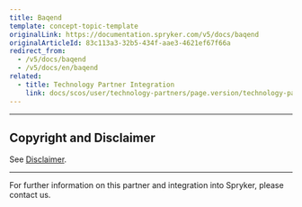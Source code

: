 ```yaml
---
title: Baqend
template: concept-topic-template
originalLink: https://documentation.spryker.com/v5/docs/baqend
originalArticleId: 83c113a3-32b5-434f-aae3-4621ef67f66a
redirect_from:
  - /v5/docs/baqend
  - /v5/docs/en/baqend
related:
  - title: Technology Partner Integration
    link: docs/scos/user/technology-partners/page.version/technology-partner-integration.html
---
```


---

## Copyright and Disclaimer

See [Disclaimer](https://github.com/spryker/spryker-documentation).

---
For further information on this partner and integration into Spryker, please contact us.

<div class="hubspot-form js-hubspot-form" data-portal-id="2770802" data-form-id="163e11fb-e833-4638-86ae-a2ca4b929a41" id="hubspot-1"></div>

